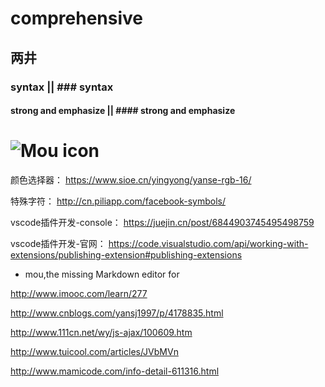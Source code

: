 # comprehensive

## 两井

### syntax || ### syntax

#### strong and emphasize || #### strong and emphasize  

![Mou icon](http://mouapp.com/Mou_128.png)
====

颜色选择器：
<https://www.sioe.cn/yingyong/yanse-rgb-16/>

特殊字符：
<http://cn.piliapp.com/facebook-symbols/>

vscode插件开发-console：
<https://juejin.cn/post/6844903745495498759>

vscode插件开发-官网：
<https://code.visualstudio.com/api/working-with-extensions/publishing-extension#publishing-extensions>

* mou,the missing Markdown editor for  

<http://www.imooc.com/learn/277>  

<http://www.cnblogs.com/yansj1997/p/4178835.html>  

<http://www.111cn.net/wy/js-ajax/100609.htm>  

<http://www.tuicool.com/articles/JVbMVn>  

<http://www.mamicode.com/info-detail-611316.html>  
